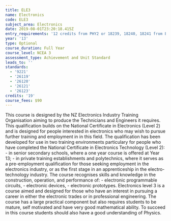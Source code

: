 ```yaml
---
title: ELE3
name: Electronics
code: ELE3
subject_area: Electronics
date: 2019-08-01T23:20:18.415Z
entry_requirements: '12 credits from PHY2 or 18239, 18240, 18241 from ELE2 and HOF/TIC approval.'
year: '13'
type: Optional
course_duration: Full Year
course_level: NCEA 3
assessment_type: Achievement and Unit Standard
leads_to: ''
standards:
  - '9221'
  - '26119'
  - '26120'
  - '26121'
  - '26123'
credits: '19'
course_fees: $90
---
```

This course is designed by the NZ Electronics Industry Training Organisation aiming to produce the Technicians and Engineers it requires. This qualification builds on the National Certificate in Electronics (Level 2) and is designed for people interested in electronics who may wish to pursue further training and employment in in this field. The qualification has been developed for use in two training environments particulary for people who have completed the National Certificate in Electronics Technology (Level 2): - in senior secondary schools, where a one year course is offered at Year 13; - in private training establishments and polytechnics, where it serves as a pre-employment qualification for those seeking employment in the electronics industry, or as the first stage in an apprenticeship in the electro-technology industry. The course recognises skills and knowledge in the construction, operation, and performance of: - electronic programmable circuits, - electronic devices, - electronic prototypes. Electronics level 3 is a course aimed and designed for those who have an interest in pursuing a career in either the electronic trades or in professional engineering. The course has a large practical component but also requires students to be mature, self motivated and have very good mathematical ability. To succeed in this course students should also have a good understanding of Physics.
